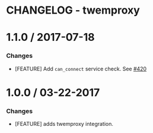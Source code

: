 # CHANGELOG - twemproxy

1.1.0 / 2017-07-18
==================

### Changes

* [FEATURE] Add `can_connect` service check. See [#420][]

1.0.0 / 03-22-2017
==================

### Changes

* [FEATURE] adds twemproxy integration.

<!--- The following link definition list is generated by PimpMyChangelog --->
[#420]: https://github.com/DataDog/integrations-core/issues/420
